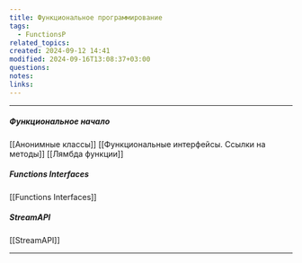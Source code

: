 ```yaml
---
title: Функциональное программирование
tags:
  - FunctionsP
related_topics: 
created: 2024-09-12 14:41
modified: 2024-09-16T13:08:37+03:00
questions: 
notes: 
links: 
---
```


-----
##### Функциональное начало
[[Aнонимные классы]]
[[Функциональные интерфейсы. Ссылки на методы]]
[[Лямбда функции]]
##### Functions Interfaces
[[Functions Interfaces]]
##### StreamAPI
[[StreamAPI]]

-----
